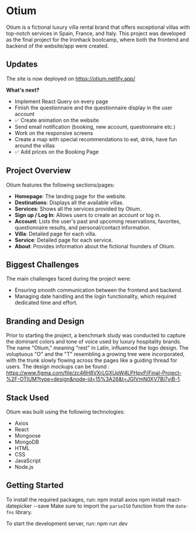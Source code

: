 # Otium

Otium is a fictional luxury villa rental brand that offers exceptional villas with top-notch services in Spain, France, and Italy. This project was developed as the final project for the Ironhack bootcamp, where both the frontend and backend of the website/app were created.

## Updates

The site is now deployed on https://otium.netlify.app/

**What's next?**
- Implement React Query on every page
- Finish the questionnaire and the questionnaire display in the user account
- ✅ Create animation on the website
- Send email notification (booking, new account, questionnaire etc.)
- Work on the responsive screens
- Create a map with special recommendations to eat, drink, have fun around the villas
- ✅ Add prices on the Booking Page


## Project Overview

Otium features the following sections/pages:

- **Homepage**: The landing page for the website.
- **Destinations**: Displays all the available villas.
- **Services**: Shows all the services provided by Otium.
- **Sign up / Log In**: Allows users to create an account or log in.
- **Account**: Lists the user's past and upcoming reservations, favorites, questionnaire results, and personal/contact information.
- **Villa**: Detailed page for each villa.
- **Service**: Detailed page for each service.
- **About**: Provides information about the fictional founders of Otium.

## Biggest Challenges

The main challenges faced during the project were:

- Ensuring smooth communication between the frontend and backend.
- Managing date handling and the login functionality, which required dedicated time and effort.

## Branding and Design

Prior to starting the project, a benchmark study was conducted to capture the dominant colors and tone of voice used by luxury hospitality brands. The name "Otium," meaning "rest" in Latin, influenced the logo design. The voluptuous "O" and the "T" resembling a growing tree were incorporated, with the trunk slowly flowing across the pages like a guiding thread for users. The design mockups can be found : https://www.figma.com/file/zc46H8VXrLGXUpW4LPHpvP/Final-Project-%2F-OTIUM?type=design&node-id=15%3A26&t=JGIVmN0XV7Bi7viB-1.

## Stack Used

Otium was built using the following technologies:

- Axios
- React
- Mongoose
- MongoDB
- HTML
- CSS
- JavaScript
- Node.js

## Getting Started

To install the required packages, run:
npm install axios
npm install react-datepicker --save
Make sure to import the `parseISO` function from the `date-fns` library.

To start the development server, run:
npm run dev


